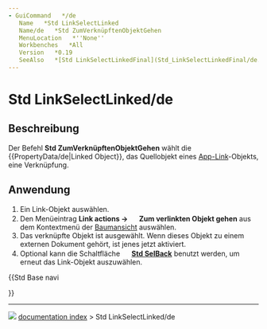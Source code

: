 ```yaml
---
- GuiCommand   */de
   Name   *Std LinkSelectLinked
   Name/de   *Std ZumVerknüpftenObjektGehen
   MenuLocation   *''None''
   Workbenches   *All
   Version   *0.19
   SeeAlso   *[Std LinkSelectLinkedFinal](Std_LinkSelectLinkedFinal/de.md), [Std LinkSelectAllLinks](Std_LinkSelectAllLinks/de.md), [Std SelBack](Std_SelBack/de.md), [Std SelForward](Std_SelForward/de.md)
---
```


# Std LinkSelectLinked/de

## Beschreibung

Der Befehl **Std ZumVerknüpftenObjektGehen** wählt die {{PropertyData/de|Linked Object}}, das Quellobjekt eines [App-Link](App_Link/de.md)-Objekts, eine Verknüpfung.

## Anwendung

1.  Ein Link-Objekt auswählen.
2.  Den Menüeintrag **Link actions → <img src="images/Std_LinkSelectLinked.svg" width=16px> Zum verlinkten Objekt gehen** aus dem Kontextmenü der [Baumansicht](Tree_view/de.md) auswählen.
3.  Das verknüpfte Objekt ist ausgewählt. Wenn dieses Objekt zu einem externen Dokument gehört, ist jenes jetzt aktiviert.
4.  Optional kann die Schaltfläche **<img src="images/Std_SelBack.svg" width=16px> [Std SelBack](Std_SelBack/de.md)** benutzt werden, um erneut das Link-Objekt auszuwählen.





{{Std Base navi

}}



---
![](images/Right_arrow.png) [documentation index](../README.md) > Std LinkSelectLinked/de
